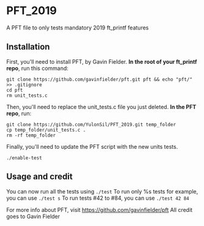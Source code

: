 # PFT_2019
A PFT file to only tests mandatory 2019 ft_printf features

## Installation

First, you'll need to install PFT, by Gavin Fielder.
**In the root of your ft_printf repo**, run this command:

```
git clone https://github.com/gavinfielder/pft.git pft && echo "pft/" >> .gitignore
cd pft
rm unit_tests.c
```

Then, you'll need to replace the unit_tests.c file you just deleted. **In the PFT repo**, run:
```
git clone https://github.com/YulonSil/PFT_2019.git temp_folder
cp temp_folder/unit_tests.c .
rm -rf temp_folder
```

Finally, you'll need to update the PFT script with the new units tests.
```
./enable-test
```
## Usage and credit

You can now run all the tests using ```./test```
To run only %s tests for example, you can use ```./test s```
To run tests #42 to #84, you can use ```./test 42 84```

For more info about PFT, visit https://github.com/gavinfielder/pft
All credit goes to Gavin Fielder
